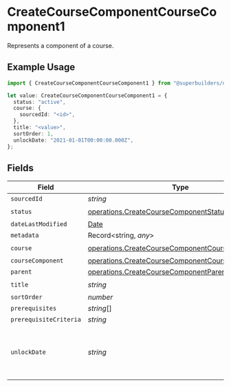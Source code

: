 # CreateCourseComponentCourseComponent1

Represents a component of a course.

## Example Usage

```typescript
import { CreateCourseComponentCourseComponent1 } from "@superbuilders/oneroster/models/operations";

let value: CreateCourseComponentCourseComponent1 = {
  status: "active",
  course: {
    sourcedId: "<id>",
  },
  title: "<value>",
  sortOrder: 1,
  unlockDate: "2021-01-01T00:00:00.000Z",
};
```

## Fields

| Field                                                                                                                | Type                                                                                                                 | Required                                                                                                             | Description                                                                                                          | Example                                                                                                              |
| -------------------------------------------------------------------------------------------------------------------- | -------------------------------------------------------------------------------------------------------------------- | -------------------------------------------------------------------------------------------------------------------- | -------------------------------------------------------------------------------------------------------------------- | -------------------------------------------------------------------------------------------------------------------- |
| `sourcedId`                                                                                                          | *string*                                                                                                             | :heavy_minus_sign:                                                                                                   | N/A                                                                                                                  |                                                                                                                      |
| `status`                                                                                                             | [operations.CreateCourseComponentStatus](../../models/operations/createcoursecomponentstatus.md)                     | :heavy_check_mark:                                                                                                   | N/A                                                                                                                  |                                                                                                                      |
| `dateLastModified`                                                                                                   | [Date](https://developer.mozilla.org/en-US/docs/Web/JavaScript/Reference/Global_Objects/Date)                        | :heavy_minus_sign:                                                                                                   | N/A                                                                                                                  |                                                                                                                      |
| `metadata`                                                                                                           | Record<string, *any*>                                                                                                | :heavy_minus_sign:                                                                                                   | N/A                                                                                                                  |                                                                                                                      |
| `course`                                                                                                             | [operations.CreateCourseComponentCourse](../../models/operations/createcoursecomponentcourse.md)                     | :heavy_check_mark:                                                                                                   | N/A                                                                                                                  |                                                                                                                      |
| `courseComponent`                                                                                                    | [operations.CreateCourseComponentCourseComponent2](../../models/operations/createcoursecomponentcoursecomponent2.md) | :heavy_minus_sign:                                                                                                   | N/A                                                                                                                  |                                                                                                                      |
| `parent`                                                                                                             | [operations.CreateCourseComponentParent](../../models/operations/createcoursecomponentparent.md)                     | :heavy_minus_sign:                                                                                                   | N/A                                                                                                                  |                                                                                                                      |
| `title`                                                                                                              | *string*                                                                                                             | :heavy_check_mark:                                                                                                   | N/A                                                                                                                  |                                                                                                                      |
| `sortOrder`                                                                                                          | *number*                                                                                                             | :heavy_minus_sign:                                                                                                   | N/A                                                                                                                  | 1                                                                                                                    |
| `prerequisites`                                                                                                      | *string*[]                                                                                                           | :heavy_minus_sign:                                                                                                   | N/A                                                                                                                  |                                                                                                                      |
| `prerequisiteCriteria`                                                                                               | *string*                                                                                                             | :heavy_minus_sign:                                                                                                   | N/A                                                                                                                  |                                                                                                                      |
| `unlockDate`                                                                                                         | *string*                                                                                                             | :heavy_minus_sign:                                                                                                   | The date the component is unlocked for the student                                                                   | 2021-01-01T00:00:00.000Z                                                                                             |